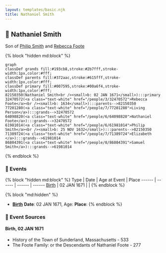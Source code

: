 ```yaml
---
layout: templates/basic.njk
title: Nathaniel Smith
---
```

## 🔵 Nathaniel Smith

Son of [Philip Smith](/people/6/61981014) and [Rebecca Foote](/people/3/32470572)

{% block "hidden md:block" %}
```mermaid
graph
classDef grands fill:#193cb8,stroke:#2b7fff,stroke-width:1px,color:#fff;
classDef parents fill:#372aac,stroke:#615fff,stroke-width:1px,color:#fff;
classDef primary fill:#007595,stroke:#00a6f4,stroke-width:1px,color:#fff;
82150350(Nathaniel Smith<br /><small>b: 02 JAN 1671</small>):::primary
32470572(<a class="text-white" href="/people/3/32470572">Rebecca Foote</a><br /><small>b: 1634</small>):::parents-->82150350
77201280(<a class="text-white" href="/people/7/77201280">Living Person</a>):::grands-->32470572
64098820(<a class="text-white" href="/people/6/64098820">Nathaniel Foote</a>):::grands-->32470572
61981014(<a class="text-white" href="/people/6/61981014">Philip Smith</a><br /><small>b: 25 NOV 1632</small>):::parents-->82150350
71389724(<a class="text-white" href="/people/7/71389724">Elizabeth </a>):::grands-->61981014
86804391(<a class="text-white" href="/people/8/86804391">Samuel Smith</a>):::grands-->61981014
```
{% endblock %}

### 📆 Events

{% block "hidden md:block" %}
Type | Date | Age at Event | Place
------ | ------ | ------ | ------
[Birth](#event-event-2) | 02 JAN 1671 |  |
{% endblock %}

{% block "md:hidden" %}
- **[Birth](#event-event-2)**
**Date**: 02 JAN 1671, Age:
**Place**:
{% endblock %}

### 📰 Event Sources

#### <a id="event-event-2"></a> Birth, 02 JAN 1671
* History of the Town of Sunderland, Massachusetts  - 533
* The Foote Family: or the Descendants of Nathaniel Foote  - 277